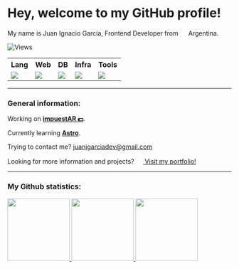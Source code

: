# Hey, welcome to my GitHub profile!

My name is Juan Ignacio García, Frontend Developer from <img src="https://hatscripts.github.io/circle-flags/flags/ar.svg" width="15"> Argentina.
<p><img src="https://komarev.com/ghpvc/?username=juanigarciadev&label=Profile%20views&color=0e75b6&style=flat" alt="Views" /></p>

<table>
  <tr>
    <tr>
      <th>Lang</th>
      <th>Web</th>
      <th>DB</th>
      <th>Infra</th>
      <th>Tools</th>
    </tr>
    <td valign="top">
      <img src="https://skillicons.dev/icons?i=ts,js&perline=8" />
    </td>
    <td valign="top">
      <img src="https://skillicons.dev/icons?i=react,nextjs,astro,vite,tailwind,sass&perline=8" />
    </td>
    <td valign="top">
      <img src="https://skillicons.dev/icons?i=azure,firebase&perline=8" />
    </td>
    <td valign="top">
      <img src="https://skillicons.dev/icons?i=vercel,netlify&perline=8" />
    </td>
    <td valign="top">
      <img src="https://skillicons.dev/icons?i=vscode,git,ps,ai,figma&perline=8" />
    </td>
  </tr>
</table>

<hr/>

### General information:

Working on <a href="https://impuestar.vercel.app/"><strong>impuestAR 💵</strong></a>.	
	
Currently learning <a href="https://astro.build/"><strong align="center">Astro</strong></a>.	
	
Trying to contact me? <a href="mailto:juanigarciadev@gmail.com">juanigarciadev@gmail.com</a>
	
Looking for more information and projects? <a href="https://juanigarciadev.vercel.app"><img width="16px" src="https://res.cloudinary.com/diruiumfk/image/upload/v1680216082/beyond-imagination_zfxqv7.png" /> Visit my portfolio!</a>
<hr/>

### My Github statistics:

<a href="https://github.com/juanigarciadev">
<img height="140em" src="https://github-readme-streak-stats.herokuapp.com/?user=juanigarciadev&theme=synthwave&hide_border=false"/>
<img height="140em" src="https://github-readme-stats.vercel.app/api?username=juanigarciadev&show_icons=true&theme=synthwave&include_all_commits=true&count_private=true"/>
<img height="140em" src="https://github-readme-stats.vercel.app/api/top-langs/?username=juanigarciadev&layout=compact&langs_count=7&theme=synthwave"/>
